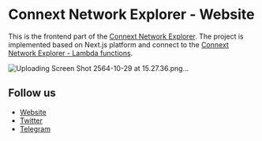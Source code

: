 # Connext Network Explorer - Website
This is the frontend part of the [Connext Network Explorer](https://https://connextscan.io). The project is implemented based on Next.js platform and connect to the [Connext Network Explorer - Lambda functions](https://github.com/CoinHippo-Labs/connext-network-explorer-lambda).

![Uploading Screen Shot 2564-10-29 at 15.27.36.png…]()

## Follow us
- [Website](https://coinhippo.io)
- [Twitter](https://twitter.com/coinhippoHQ)
- [Telegram](https://t.me/CoinHippoChannel)
